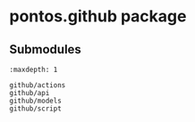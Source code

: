 # pontos.github package

## Submodules

```{toctree}
:maxdepth: 1

github/actions
github/api
github/models
github/script
```
